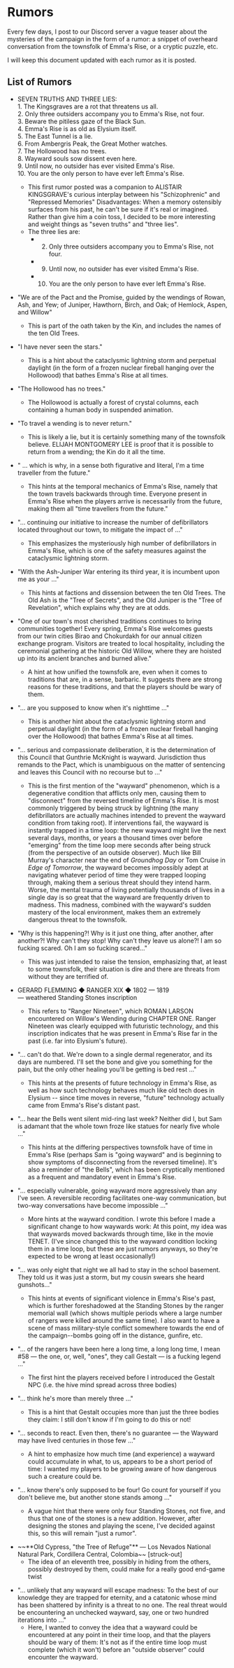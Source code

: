 # Rumors
Every few days, I post to our Discord server a vague teaser about the mysteries of the campaign in the form of a rumor: a snippet of overheard conversation from the townsfolk of Emma's Rise, or a cryptic puzzle, etc.

I will keep this document updated with each rumor as it is posted.

## List of Rumors


- SEVEN TRUTHS AND THREE LIES:
<br>1. The Kingsgraves are a rot that threatens us all.
<br>2. Only three outsiders accompany you to Emma's Rise, not four.
<br>3. Beware the pitiless gaze of the Black Sun.
<br>4. Emma's Rise is as old as Elysium itself.
<br>5. The East Tunnel is a lie.
<br>6. From Ambergris Peak, the Great Mother watches.
<br>7. The Hollowood has no trees.
<br>8. Wayward souls sow dissent even here.
<br>9. Until now, no outsider has ever visited Emma's Rise.
<br>10. You are the only person to have ever left Emma's Rise.
  - This first rumor posted was a companion to ALISTAIR KINGSGRAVE's curious interplay between his "Schizophrenic" and "Repressed Memories" Disadvantages: When a memory ostensibly surfaces from his past, he can't be sure if it's real or imagined. Rather than give him a coin toss, I decided to be more interesting and weight things as "seven truths" and "three lies".
  - The three lies are:
    - 2. Only three outsiders accompany you to Emma's Rise, not four.
    - 9. Until now, no outsider has ever visited Emma's Rise.
    - 10. You are the only person to have ever left Emma's Rise.

- "We are of the Pact and the Promise, guided by the wendings of Rowan, Ash, and Yew; of Juniper, Hawthorn, Birch, and Oak; of Hemlock, Aspen, and Willow"
  - This is part of the oath taken by the Kin, and includes the names of the ten Old Trees.
- "I have never seen the stars."
  - This is a hint about the cataclysmic lightning storm and perpetual daylight (in the form of a frozen nuclear fireball hanging over the Hollowood) that bathes Emma's Rise at all times.
- "The Hollowood has no trees."
  - The Hollowood is actually a forest of crystal columns, each containing a human body in suspended animation.
- "To travel a wending is to never return."
  - This is likely a lie, but it is certainly something many of the townsfolk believe. ELIJAH MONTGOMERY LEE is proof that it is possible to return from a wending; the Kin do it all the time.
- " ... which is why, in a sense both figurative and literal, I'm a time traveller from the future."
  - This hints at the temporal mechanics of Emma's Rise, namely that the town travels backwards through time. Everyone present in Emma's Rise when the players arrive is necessarily from the future, making them all "time travellers from the future."
- "... continuing our initiative to increase the number of defibrillators located throughout our town, to mitigate the impact of ..."
  - This emphasizes the mysteriously high number of defibrillators in Emma's Rise, which is one of the safety measures against the cataclysmic lightning storm.
- "With the Ash-Juniper War entering its third year, it is incumbent upon me as your ..."
  - This hints at factions and dissension between the ten Old Trees. The Old Ash is the "Tree of Secrets", and the Old Juniper is the "Tree of Revelation", which explains why they are at odds.
- "One of our town's most cherished traditions continues to bring communities together! Every spring, Emma's Rise welcomes guests from our twin cities Birao and Chokurdakh for our annual citizen exchange program. Visitors are treated to local hospitality, including the ceremonial gathering at the historic Old Willow, where they are hoisted up into its ancient branches and burned alive."
  - A hint at how unified the townsfolk are, even when it comes to traditions that are, in a sense, barbaric. It suggests there are strong reasons for these traditions, and that the players should be wary of them.
- "... are you supposed to know when it's nighttime ..."
  - This is another hint about the cataclysmic lightning storm and perpetual daylight (in the form of a frozen nuclear fireball hanging over the Hollowood) that bathes Emma's Rise at all times.
- "... serious and compassionate deliberation, it is the determination of this Council that Gunthrie McKnight is wayward. Jurisdiction thus remands to the Pact, which is unambiguous on the matter of sentencing and leaves this Council with no recourse but to ..."
  - This is the first mention of the "wayward" phenomenon, which is a degenerative condition that afflicts only men, causing them to "disconnect" from the reversed timeline of Emma's Rise.  It is most commonly triggered by being struck by lightning (the many defibrillators are actually machines intended to prevent the wayward condition from taking root).  If interventions fail, the wayward is instantly trapped in a time loop: the new wayward might live the next several days, months, or years a thousand times over before "emerging" from the time loop mere seconds after being struck (from the perspective of an outside observer).  Much like Bill Murray's character near the end of _Groundhog Day_ or Tom Cruise in _Edge of Tomorrow_, the wayward becomes impossibly adept at navigating whatever period of time they were trapped looping through, making them a serious threat should they intend harm. Worse, the mental trauma of living potentially thousands of lives in a single day is so great that the wayward are frequently driven to madness.  This madness, combined with the wayward's sudden mastery of the local environment, makes them an extremely dangerous threat to the townsfolk.
- "Why is this happening?!  Why is it just one thing, after another, after another?!  Why can't they stop! Why can't they leave us alone?! I am so fucking scared. Oh I am so fucking scared..."
  - This was just intended to raise the tension, emphasizing that, at least to some townsfolk, their situation is dire and there are threats from without they are terrified of.
- GERARD FLEMMING ◆ RANGER ⅪⅩ ◆ 1802 — 1819<br>— weathered Standing Stones inscription
  - This refers to "Ranger Nineteen", which ROMAN LARSON encountered on Willow's Wending during CHAPTER ONE. Ranger Nineteen was clearly equipped with futuristic technology, and this inscription indicates that he was present in Emma's Rise far in the past (i.e. far into Elysium's future).
- "... can't do that. We're down to a single dermal regenerator, and its days are numbered.  I'll set the bone and give you something for the pain, but the only other healing you'll be getting is bed rest ..."
  - This hints at the presents of future technology in Emma's Rise, as well as how such technology behaves much like old tech does in Elysium -- since time moves in reverse, "future" technology actually came from Emma's Rise's distant past.
- "... hear the Bells went silent mid-ring last week? Neither did I, but Sam is adamant that the whole town froze like statues for nearly five whole ..."
  - This hints at the differing perspectives townsfolk have of time in Emma's Rise (perhaps Sam is "going wayward" and is beginning to show symptoms of disconnecting from the reversed timeline). It's also a reminder of "the Bells", which has been cryptically mentioned as a frequent and mandatory event in Emma's Rise.
- "... especially vulnerable, going wayward more aggressively than any I've seen. A reversible recording facilitates one-way communication, but two-way conversations have become impossible ..."
  - More hints at the wayward condition. I wrote this before I made a significant change to how waywards work: At this point, my idea was that waywards moved backwards through time, like in the movie TENET. (I've since changed this to the wayward condition locking them in a time loop, but these are just rumors anyways, so they're expected to be wrong at least occasionally!)
- "... was only eight that night we all had to stay in the school basement. They told us it was just a storm, but my cousin swears she heard gunshots..."
  - This hints at events of significant violence in Emma's Rise's past, which is further foreshadowed at the Standing Stones by the ranger memorial wall (which shows multiple periods where a large number of rangers were killed around the same time).  I also want to have a scene of mass military-style conflict somewhere towards the end of the campaign--bombs going off in the distance, gunfire, etc.
- "... of the rangers have been here a long time, a long long time, I mean #58 — the one, or, well, "ones", they call Gestalt — is a fucking legend ..."
  - The first hint the players received before I introduced the Gestalt NPC (i.e. the hive mind spread across three bodies)
- "... think he's more than merely three ..."
  - This is a hint that Gestalt occupies more than just the three bodies they claim: I still don't know if I'm going to do this or not!
- "... seconds to react. Even then, there's no guarantee — the Wayward may have lived centuries in those few ..."
  - A hint to emphasize how much time (and experience) a wayward could accumulate in what, to us, appears to be a short period of time: I wanted my players to be growing aware of how dangerous such a creature could be.
- "... know there's only supposed to be four!  Go count for yourself if you don't believe me, but another stone stands among ..."
  - A vague hint that there were only four Standing Stones, not five, and thus that one of the stones is a new addition. However, after designing the stones and playing the scene, I've decided against this, so this will remain "just a rumor".
* \~\~\*\*Old Cypress, "the Tree of Refuge"\*\* — Los Nevados National Natural Park, Cordillera Central, Colombia\~\~ \[struck-out]
  - The idea of an eleventh tree, possibly in hiding from the others, possibly destroyed by them, could make for a really good end-game twist
- "... unlikely that any wayward will escape madness: To the best of our knowledge they are trapped for eternity, and a catatonic whose mind has been shattered by infinity is a threat to no one.  The real threat would be encountering an unchecked wayward, say, one or two hundred iterations into ..."
  - Here, I wanted to convey the idea that a wayward could be encountered at any point in their time loop, and that the players should be wary of them: It's not as if the entire time loop must complete (which it won't) before an "outside observer" could encounter the wayward.
